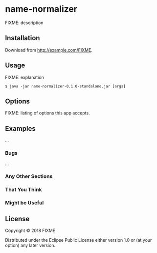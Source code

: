 # name-normalizer

FIXME: description

## Installation

Download from http://example.com/FIXME.

## Usage

FIXME: explanation

    $ java -jar name-normalizer-0.1.0-standalone.jar [args]

## Options

FIXME: listing of options this app accepts.

## Examples

...

### Bugs

...

### Any Other Sections
### That You Think
### Might be Useful

## License

Copyright © 2018 FIXME

Distributed under the Eclipse Public License either version 1.0 or (at
your option) any later version.
